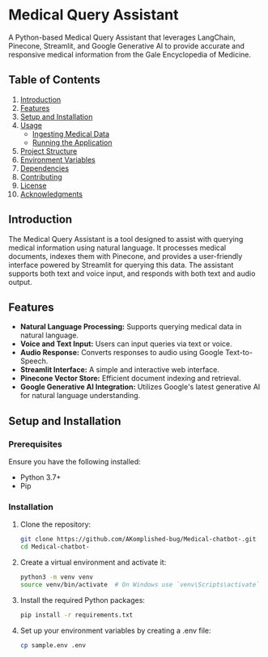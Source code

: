 # Medical Query Assistant

A Python-based Medical Query Assistant that leverages LangChain, Pinecone, Streamlit, and Google Generative AI to provide accurate and responsive medical information from the Gale Encyclopedia of Medicine.

## Table of Contents

1. [Introduction](#introduction)
2. [Features](#features)
3. [Setup and Installation](#setup-and-installation)
4. [Usage](#usage)
   - [Ingesting Medical Data](#ingesting-medical-data)
   - [Running the Application](#running-the-application)
5. [Project Structure](#project-structure)
6. [Environment Variables](#environment-variables)
7. [Dependencies](#dependencies)
8. [Contributing](#contributing)
9. [License](#license)
10. [Acknowledgments](#acknowledgments)

## Introduction

The Medical Query Assistant is a tool designed to assist with querying medical information using natural language. It processes medical documents, indexes them with Pinecone, and provides a user-friendly interface powered by Streamlit for querying this data. The assistant supports both text and voice input, and responds with both text and audio output.

## Features

- **Natural Language Processing:** Supports querying medical data in natural language.
- **Voice and Text Input:** Users can input queries via text or voice.
- **Audio Response:** Converts responses to audio using Google Text-to-Speech.
- **Streamlit Interface:** A simple and interactive web interface.
- **Pinecone Vector Store:** Efficient document indexing and retrieval.
- **Google Generative AI Integration:** Utilizes Google's latest generative AI for natural language understanding.

## Setup and Installation

### Prerequisites

Ensure you have the following installed:

- Python 3.7+
- Pip

### Installation

1. Clone the repository:

   ```bash
   git clone https://github.com/AKomplished-bug/Medical-chatbot-.git
   cd Medical-chatbot-

2. Create a virtual environment and activate it:
   
   ```bash
   python3 -m venv venv
   source venv/bin/activate  # On Windows use `venv\Scripts\activate`
   
3. Install the required Python packages:

   ```bash
   pip install -r requirements.txt

4. Set up your environment variables by creating a .env file:

   ```bash
   cp sample.env .env



